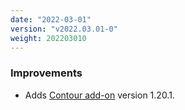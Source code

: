 ```yaml
---
date: "2022-03-01"
version: "v2022.03.01-0"
weight: 202203010
---
```


### <span class="label label-blue">Improvements</span>
- Adds [Contour add-on](/docs/add-ons/contour) version 1.20.1.
